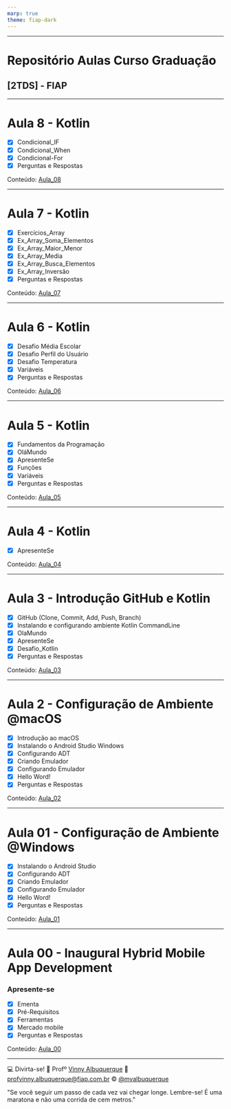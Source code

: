 ```yaml
---
marp: true
theme: fiap-dark
---
```

<!-- _class: logo -->

---
# Repositório Aulas Curso Graduação 
## [2TDS]  - FIAP

---
# Aula 8 - Kotlin 

- [X] Condicional_IF
- [X] Condicional_When
- [X] Condicional-For
- [X] Perguntas e Respostas

Conteúdo: [Aula_08](/08_Quarta-Feira_30_08_2023/Readme.md)


---
# Aula 7 - Kotlin 

- [X] Exercícios_Array
- [X] Ex_Array_Soma_Elementos
- [X] Ex_Array_Maior_Menor
- [X] Ex_Array_Media
- [X] Ex_Array_Busca_Elementos
- [X] Ex_Array_Inversão
- [X] Perguntas e Respostas

Conteúdo: [Aula_07](/07_Segunda-Feira_28_08_2023/Readme.md)


---
# Aula 6 - Kotlin 

- [X] Desafio Média Escolar 
- [X] Desafio Perfil do Usuário
- [X] Desafio Temperatura
- [X] Variáveis 
- [X] Perguntas e Respostas

Conteúdo: [Aula_06](/06_Quarta-Feira_23_08_2023/Readme.md)

---

# Aula 5 - Kotlin 

- [X] Fundamentos da Programação 
- [X] OláMundo
- [X] ApresenteSe
- [X] Funções
- [X] Variáveis
- [X] Perguntas e Respostas

Conteúdo: [Aula_05](/05_Segunda_Feira_21_08_2023/Readme.md)

---

# Aula 4 - Kotlin 

- [X] ApresenteSe

Conteúdo: [Aula_04](/04_Quarta_Feira_16_08_2023/03_ApresenteSe/Readme.md)

---

# Aula 3 - Introdução GitHub e Kotlin

- [X] GitHub (Clone, Commit, Add, Push, Branch)
- [X] Instalando e configurando ambiente Kotlin CommandLine 
- [X] OlaMundo
- [X] ApresenteSe
- [X] Desafio_Kotlin
- [X] Perguntas e Respostas

Conteúdo: [Aula_03](/03_Quarta_Feira_14_08_2023/02_Introducao_Kotlin.pdf)

---

# Aula 2 - Configuração de Ambiente @macOS

- [X] Introdução ao macOS
- [X] Instalando o Android Studio Windows
- [X] Configurando ADT
- [X] Criando Emulador
- [X] Configurando Emulador
- [X] Hello Word!
- [X] Perguntas e Respostas

Conteúdo: [Aula_02](/02_Quarta-feira_09_08_2023/02_Configuracao_do_Ambiente_Mac/Aula_02_Instalando_AndroidStudio_macOs.pdf)

---

# Aula 01 - Configuração de Ambiente @Windows

- [X] Instalando o Android Studio
- [X] Configurando ADT
- [X] Criando Emulador
- [X] Configurando Emulador
- [X] Hello Word!
- [X] Perguntas e Respostas

Conteúdo: [Aula_01](/01_Segunda_feira_07_08_2023/01_Configuracao_do_Ambiente_Windows/Aula_01_Instalando_Android_Studio.pdf)

---

# Aula 00 - Inaugural Hybrid Mobile App Development

### Apresente-se

- [X] Ementa
- [X] Pré-Requisitos
- [X] Ferramentas
- [X] Mercado mobile
- [X] Perguntas e Respostas

Conteúdo: [Aula_00](/00_Quarta_feira_02_08_2023/00_Inaugural/Aula%2000_Inaugural.pdf)


---
<!-- header: 'Dúvidas' -->
:computer: Divirta-se!
:school: Profº [Vinny Albuquerque](http://www.linkedin.com/in/mvalbuquerque)
:email: profvinny.albuquerque@fiap.com.br
:copyright: [@mvalbuquerque](http://www.linkedin.com/in/mvalbuquerque)

"Se você seguir um passo de cada vez vai chegar longe. Lembre-se! É uma maratona e não uma corrida de cem metros."
